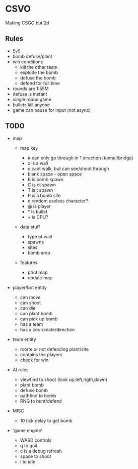 # CSVO
Making CSGO but 2d

## Rules
- 5v5
- bomb defuse/plant
- win conditions
    - kill the other team
    - explode the bomb
    - defuse the bomb
    - defend for full time
- rounds are 1:55M
- defuse is instant
- single round game
- bullets kill anyone
- game can pause for input (not async)

## TODO
- map
    - map key
        - \#  can only go through in 1 direction (tunnel/bridge)
        - x is a wall
        - o cant walk, but can see/shoot through
        - blank space - open space
        - B is bomb spawn
        - C is ct spawn
        - T is t spawn
        - P is a bomb site
        - n random useless character?
        - \@ is player 
        - \* is bullet
        - \+ is CPU? 
      
    - data stuff
        - type of wall
        - spawns 
        - sites
        - bomb area
    - features
        - print map
        - update map
        
- player/bot entity
    - can move
    - can shoot
    - can die
    - can plant bomb
    - can pick up bomb
    - has a team
    - has a coordinate/direction
    
- team entity 
    - rotate or not defending plant/site
    - contains the players
    - check for win
    
- AI rules
    - viewfind to shoot (look up,left,right,down)
    - plant bomb
    - defuse bomb
    - pathfind to bomb
    - RNG to hunt/defend
    
- MISC
    - 10 tick delay to get bomb


- 'game engine'
    - WASD controls
    - q to quit
    - c is a debug refresh
    - space to shoot
    - i to idle